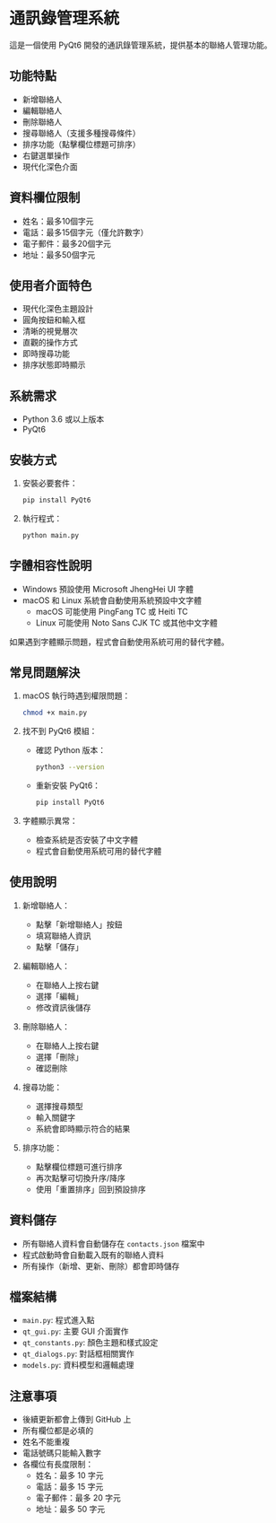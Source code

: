 # 通訊錄管理系統

這是一個使用 PyQt6 開發的通訊錄管理系統，提供基本的聯絡人管理功能。

## 功能特點

- 新增聯絡人
- 編輯聯絡人
- 刪除聯絡人
- 搜尋聯絡人（支援多種搜尋條件）
- 排序功能（點擊欄位標題可排序）
- 右鍵選單操作
- 現代化深色介面

## 資料欄位限制

- 姓名：最多10個字元
- 電話：最多15個字元（僅允許數字）
- 電子郵件：最多20個字元
- 地址：最多50個字元

## 使用者介面特色

- 現代化深色主題設計
- 圓角按鈕和輸入框
- 清晰的視覺層次
- 直觀的操作方式
- 即時搜尋功能
- 排序狀態即時顯示

## 系統需求

- Python 3.6 或以上版本
- PyQt6

## 安裝方式

1. 安裝必要套件：

   ```bash
   pip install PyQt6
   ```

2. 執行程式：

   ```bash
   python main.py
   ```

## 字體相容性說明

- Windows 預設使用 Microsoft JhengHei UI 字體
- macOS 和 Linux 系統會自動使用系統預設中文字體
  - macOS 可能使用 PingFang TC 或 Heiti TC
  - Linux 可能使用 Noto Sans CJK TC 或其他中文字體

如果遇到字體顯示問題，程式會自動使用系統可用的替代字體。

## 常見問題解決

1. macOS 執行時遇到權限問題：

   ```bash
   chmod +x main.py
   ```

2. 找不到 PyQt6 模組：
   - 確認 Python 版本：

     ```bash
     python3 --version
     ```

   - 重新安裝 PyQt6：

     ```bash
     pip install PyQt6
     ```

3. 字體顯示異常：
   - 檢查系統是否安裝了中文字體
   - 程式會自動使用系統可用的替代字體

## 使用說明

1. 新增聯絡人：
   - 點擊「新增聯絡人」按鈕
   - 填寫聯絡人資訊
   - 點擊「儲存」

2. 編輯聯絡人：
   - 在聯絡人上按右鍵
   - 選擇「編輯」
   - 修改資訊後儲存

3. 刪除聯絡人：
   - 在聯絡人上按右鍵
   - 選擇「刪除」
   - 確認刪除

4. 搜尋功能：
   - 選擇搜尋類型
   - 輸入關鍵字
   - 系統會即時顯示符合的結果

5. 排序功能：
   - 點擊欄位標題可進行排序
   - 再次點擊可切換升序/降序
   - 使用「重置排序」回到預設排序

## 資料儲存

- 所有聯絡人資料會自動儲存在 `contacts.json` 檔案中
- 程式啟動時會自動載入既有的聯絡人資料
- 所有操作（新增、更新、刪除）都會即時儲存

## 檔案結構

- `main.py`: 程式進入點
- `qt_gui.py`: 主要 GUI 介面實作
- `qt_constants.py`: 顏色主題和樣式設定
- `qt_dialogs.py`: 對話框相關實作
- `models.py`: 資料模型和邏輯處理

## 注意事項

- 後續更新都會上傳到 GitHub 上
- 所有欄位都是必填的
- 姓名不能重複
- 電話號碼只能輸入數字
- 各欄位有長度限制：
  - 姓名：最多 10 字元
  - 電話：最多 15 字元
  - 電子郵件：最多 20 字元
  - 地址：最多 50 字元
